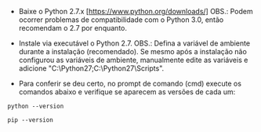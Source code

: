 - Baixe o Python 2.7.x [https://www.python.org/downloads/] OBS.: Podem ocorrer problemas de compatibilidade com o Python 3.0, então recomendam o 2.7 por enquanto.

- Instale via executável o Python 2.7. OBS.: Defina a variável de ambiente durante a instalação (recomendado). Se mesmo após a instalação não configurou as variáveis de ambiente, manualmente edite as variáveis e adicione "C:\Python27\;C:\Python27\Scripts".

- Para conferir se deu certo, no prompt de comando (cmd) execute os comandos abaixo e verifique se aparecem as versões de cada um:

```shell
python --version

pip --version
```
